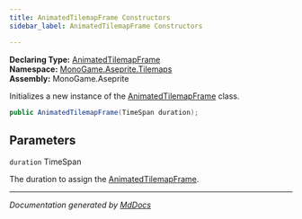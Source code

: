 ```yaml
---
title: AnimatedTilemapFrame Constructors
sidebar_label: AnimatedTilemapFrame Constructors

---
```


**Declaring Type:** [AnimatedTilemapFrame](../)  
**Namespace:** [MonoGame.Aseprite.Tilemaps](../../)  
**Assembly:** MonoGame.Aseprite

Initializes a new instance of the [AnimatedTilemapFrame](../) class.

```csharp
public AnimatedTilemapFrame(TimeSpan duration);
```

## Parameters

`duration`  TimeSpan

The duration to assign the [AnimatedTilemapFrame](../).

___

*Documentation generated by [MdDocs](https://github.com/ap0llo/mddocs)*
